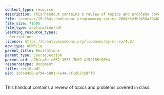 ```yaml
---
content_type: resource
description: This handout contains a review of topics and problems covered in class.
file: /courses/15-084j-nonlinear-programming-spring-2004/3e3b9450af9468015e445f1d623bdff9_rec10.pdf
file_size: 71505
file_type: application/pdf
learning_resource_types:
- Recitations
license: https://creativecommons.org/licenses/by-nc-sa/4.0/
ocw_type: OCWFile
parent_title: Recitations
parent_type: CourseSection
parent_uid: d76fca6e-c662-3575-7b69-4152185f9004
resourcetype: Document
title: rec10.pdf
uid: 3e3b9450-af94-6801-5e44-5f1d623bdff9
---
```

This handout contains a review of topics and problems covered in class.